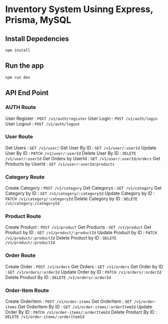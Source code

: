 # Inventory System Usinng Express, Prisma, MySQL


## Install Depedencies

    npm install 

## Run the app

    npm run dev

## API End Point

### AUTH Route

User Register : `POST /v1/auth/register`
User Login : `POST /v1/auth/login`
User Logout : `POST /v1/auth/logout`

### User Route

Get Users                    : `GET /v1/user/`
Get User By ID               : `GET /v1/user/:userId`
Update User By ID            : `PATCH /v1/user/:userId`
Delete User By ID            : `DELETE /v1/user/:userId`
Get Orders by UserId          : `GET /v1/user/:userId/orders`
Get Products by UserId        : `GET /v1/user/:userId/products`

### Category Route

Create Category              : `POST /v1/category`
Get Categorys                : `GET /v1/category`
Get Category by ID           : `GET /v1/category/:categoryId`
Update Category by ID        : `PATCH /v1/category/:categoryId`
Delete Category by ID        : `DELETE /v1/category:/categoryId`

### Product Route

Create Product                : `POST /v1/product`
Get Products                  : `GET /v1/product`
Get Product by ID             : `GET /v1/product/:productId`
Update Product by ID          : `PATCH /v1/product/:productId`
Delete Product by ID          : `DELETE /v1/product/:productId`

### Order Route

Create Order                  : `POST /v1/orders`
Get Orders                    : `GET /v1/orders`
Get Order by ID               : `GET /v1/orders/:orderId`
Update Order by ID            : `PATCH /v1/orders/:orderId`
Delete Product By ID          : `DELETE /v1/orders/:orderId`

### Order-Item Route

Create OrderItem              : `POST /v1/order-items`
Get OrderItem                 : `GET /v1/order-items`
Get OrderItem By ID           : `GET /v1/order-items/:orderItemId`
Update Order By ID            : `PATCH /v1/order-items/:orderItemId`
Delete Product By ID          : `DELETE /v1/order-items/:orderItemId`


